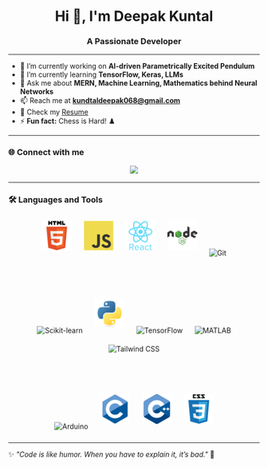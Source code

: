 <h1 align="center">Hi 👋, I'm Deepak Kuntal</h1>
<h3 align="center">A Passionate Developer</h3>

---

- 🔭 I’m currently working on **AI-driven Parametrically Excited Pendulum**
- 🌱 I’m currently learning **TensorFlow, Keras, LLMs**
- 💬 Ask me about **MERN, Machine Learning, Mathematics behind Neural Networks**
- 📫 Reach me at **kundtaldeepak068@gmail.com**
- 📄 Check my [Resume](https://drive.google.com/file/d/1r14p2Af_C9OXYdTJ_EwOc0DAdKyimIyq/view?usp=sharing)
- ⚡ **Fun fact:** Chess is Hard! ♟️

---

### 🌐 **Connect with me**
<p align="center">
  <!-- Add your social media links/icons here -->
<!--   <a href="https://github.com/yourusername"><img src="https://img.shields.io/badge/GitHub-%2312100E.svg?&style=flat&logo=GitHub&logoColor=white" height="30"></a> -->
  <a href="https://www.linkedin.com/in/deepak-kuntal/"><img src="https://img.shields.io/badge/LinkedIn-%230077B5.svg?&style=flat&logo=linkedin&logoColor=white" height="30"></a>
</p>

---

### 🛠️ **Languages and Tools**

<p align="center"> <!-- Row 1 --> <img src="https://raw.githubusercontent.com/devicons/devicon/master/icons/html5/html5-original-wordmark.svg" alt="HTML5" width="60" height="60" style="padding: 10px;"/> <img src="https://raw.githubusercontent.com/devicons/devicon/master/icons/javascript/javascript-original.svg" alt="JavaScript" width="60" height="60" style="padding: 10px;"/> <img src="https://raw.githubusercontent.com/devicons/devicon/master/icons/react/react-original-wordmark.svg" alt="React" width="60" height="60" style="padding: 10px;"/> <img src="https://raw.githubusercontent.com/devicons/devicon/master/icons/nodejs/nodejs-original-wordmark.svg" alt="Node.js" width="60" height="60" style="padding: 10px;"/> <img src="https://www.vectorlogo.zone/logos/git-scm/git-scm-icon.svg" alt="Git" width="60" height="60" style="padding: 10px;"/> </p>
<br><br> <!-- Spacing -->

<p align="center"> <!-- Row 2 --> <img src="https://upload.wikimedia.org/wikipedia/commons/0/05/Scikit_learn_logo_small.svg" alt="Scikit-learn" width="60" height="60" style="margin: 10px;"/> <img src="https://raw.githubusercontent.com/devicons/devicon/master/icons/python/python-original.svg" alt="Python" width="60" height="60" style="margin: 10px;"/> <img src="https://www.vectorlogo.zone/logos/tensorflow/tensorflow-icon.svg" alt="TensorFlow" width="60" height="60" style="margin: 10px;"/> <img src="https://upload.wikimedia.org/wikipedia/commons/2/21/Matlab_Logo.png" alt="MATLAB" width="60" height="60" style="margin: 10px;"/> <img src="https://www.vectorlogo.zone/logos/tailwindcss/tailwindcss-icon.svg" alt="Tailwind CSS" width="60" height="60" style="margin: 10px;"/> </p>
<br><br>

<p align="center"> <!-- Row 3 --> <img src="https://cdn.worldvectorlogo.com/logos/arduino-1.svg" alt="Arduino" width="60" height="60" style="margin: 10px;"/> <img src="https://raw.githubusercontent.com/devicons/devicon/master/icons/c/c-original.svg" alt="C" width="60" height="60" style="margin: 10px;"/> <img src="https://raw.githubusercontent.com/devicons/devicon/master/icons/cplusplus/cplusplus-original.svg" alt="C++" width="60" height="60" style="margin: 10px;"/> <img src="https://raw.githubusercontent.com/devicons/devicon/master/icons/css3/css3-original-wordmark.svg" alt="CSS3" width="60" height="60" style="margin: 10px;"/> </p>

---

✨ *"Code is like humor. When you have to explain it, it’s bad."* 🚀

